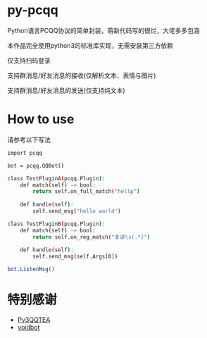# py-pcqq

Python语言PCQQ协议的简单封装，萌新代码写的很烂，大佬多多包涵

本作品完全使用python3的标准库实现，无需安装第三方依赖

仅支持扫码登录

支持群消息/好友消息的接收(仅解析文本、表情与图片)

支持群消息/好友消息的发送(仅支持纯文本)

# How to use

请参考以下写法

``` bash
import pcqq

bot = pcqq.QQBot()

class TestPluginA(pcqq.Plugin):
    def match(self) -> bool:
        return self.on_full_match("hellp")
    
    def handle(self):
        self.send_msg("hello world")

class TestPluginB(pcqq.Plugin):
    def match(self) -> bool:
        return self.on_reg_match("复读\s(.*)")
    
    def handle(self):
        self.send_msg(self.Args[0])

bot.ListenMsg()
```

# 特别感谢
- [Py3QQTEA](https://github.com/ColasDAD/Py3QQTEA)
- [voidbot](https://github.com/FloatTech/voidbot)